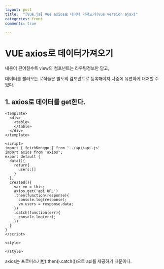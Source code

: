 ```yaml
---
layout: post
title:  "[Vue.js] Vue axios로 데이터 가져오기(vue version ajax)"
categories: front 
comments: true

---
```


# VUE axios로 데이터가져오기

내용이 깊어질수록 view의 컴포넌트는 라우팅정보만 담고,

데이터를 불러오는 로직들은 별도의 컴포넌트로 등록해야지 나중에 유연하게 대처할 수 있다.



## 1. axios로 데이터를 get한다.

```vue
<template>
  <div>
    <table>
    </table>
  </div>
</template>

<script>
import { fetchKonggo } from '../api/api.js'
import axios from 'axios';
export default {
  data(){
    return{
      users:[]
    }
  },
  created(){
    var vm = this;
    axios.get('api URL')
    .then(function(response){
      console.log(response);
      vm.users = response.data;
    })
    .catch(function(err){
      console.log(err);
    })
  } 
}
</script>

<style>

</style>
```

axios는 프로미스기반(.then().catch())으로 api를 제공하기 때문이다.